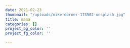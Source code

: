 ```yaml
---
date: 2021-02-23
thumbnail: "/uploads/mike-dorner-173502-unsplash.jpg"
title: mana
categories: []
project_bg_color: ''
project_fg_color: ''

---
```

